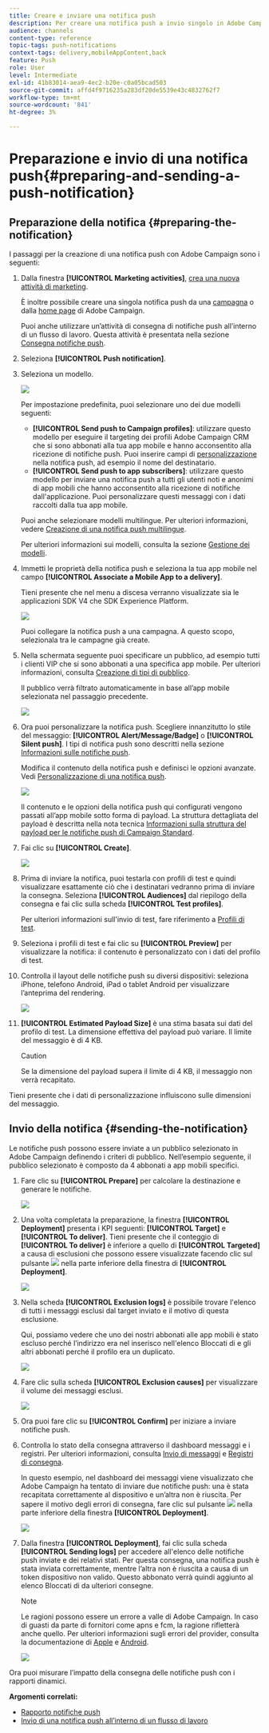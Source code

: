 ```yaml
---
title: Creare e inviare una notifica push
description: Per creare una notifica push a invio singolo in Adobe Campaign, segui la procedura riportata di seguito.
audience: channels
content-type: reference
topic-tags: push-notifications
context-tags: delivery,mobileAppContent,back
feature: Push
role: User
level: Intermediate
exl-id: 41b83014-aea9-4ec2-b20e-c0a05bcad503
source-git-commit: affd4f9716235a283df20de5539e43c4832762f7
workflow-type: tm+mt
source-wordcount: '841'
ht-degree: 3%

---
```


# Preparazione e invio di una notifica push{#preparing-and-sending-a-push-notification}

## Preparazione della notifica {#preparing-the-notification}

I passaggi per la creazione di una notifica push con Adobe Campaign sono i seguenti:

1. Dalla finestra **[!UICONTROL Marketing activities]**, [crea una nuova attività di marketing](../../start/using/marketing-activities.md#creating-a-marketing-activity).

   È inoltre possibile creare una singola notifica push da una [campagna](../../start/using/marketing-activities.md#creating-a-marketing-activity) o dalla [home page](../../start/using/interface-description.md#home-page) di Adobe Campaign.

   Puoi anche utilizzare un’attività di consegna di notifiche push all’interno di un flusso di lavoro. Questa attività è presentata nella sezione [Consegna notifiche push](../../automating/using/push-notification-delivery.md).

1. Seleziona **[!UICONTROL Push notification]**.
1. Seleziona un modello.

   ![](assets/push_notif_type.png)

   Per impostazione predefinita, puoi selezionare uno dei due modelli seguenti:

   * **[!UICONTROL Send push to Campaign profiles]**: utilizzare questo modello per eseguire il targeting dei profili Adobe Campaign CRM che si sono abbonati alla tua app mobile e hanno acconsentito alla ricezione di notifiche push. Puoi inserire campi di [personalizzazione](../../designing/using/personalization.md#inserting-a-personalization-field) nella notifica push, ad esempio il nome del destinatario.
   * **[!UICONTROL Send push to app subscribers]**: utilizzare questo modello per inviare una notifica push a tutti gli utenti noti e anonimi di app mobili che hanno acconsentito alla ricezione di notifiche dall&#39;applicazione. Puoi personalizzare questi messaggi con i dati raccolti dalla tua app mobile.

   Puoi anche selezionare modelli multilingue. Per ulteriori informazioni, vedere [Creazione di una notifica push multilingue](../../channels/using/creating-a-multilingual-push-notification.md).

   Per ulteriori informazioni sui modelli, consulta la sezione [Gestione dei modelli](../../start/using/marketing-activity-templates.md).

1. Immetti le proprietà della notifica push e seleziona la tua app mobile nel campo **[!UICONTROL Associate a Mobile App to a delivery]**.

   Tieni presente che nel menu a discesa verranno visualizzate sia le applicazioni SDK V4 che SDK Experience Platform.

   ![](assets/push_notif_properties.png)

   Puoi collegare la notifica push a una campagna. A questo scopo, selezionala tra le campagne già create.

1. Nella schermata seguente puoi specificare un pubblico, ad esempio tutti i clienti VIP che si sono abbonati a una specifica app mobile. Per ulteriori informazioni, consulta [Creazione di tipi di pubblico](../../audiences/using/creating-audiences.md).

   Il pubblico verrà filtrato automaticamente in base all’app mobile selezionata nel passaggio precedente.

   ![](assets/push_notif_audience.png)

1. Ora puoi personalizzare la notifica push. Scegliere innanzitutto lo stile del messaggio: **[!UICONTROL Alert/Message/Badge]** o **[!UICONTROL Silent push]**. I tipi di notifica push sono descritti nella sezione [Informazioni sulle notifiche push](../../channels/using/about-push-notifications.md).

   Modifica il contenuto della notifica push e definisci le opzioni avanzate. Vedi [Personalizzazione di una notifica push](../../channels/using/customizing-a-push-notification.md).

   ![](assets/push_notif_content.png)

   Il contenuto e le opzioni della notifica push qui configurati vengono passati all’app mobile sotto forma di payload. La struttura dettagliata del payload è descritta nella nota tecnica [Informazioni sulla struttura del payload per le notifiche push di Campaign Standard](../../administration/using/push-payload.md).

1. Fai clic su **[!UICONTROL Create]**.

   ![](assets/push_notif_content_2.png)

1. Prima di inviare la notifica, puoi testarla con profili di test e quindi visualizzare esattamente ciò che i destinatari vedranno prima di inviare la consegna. Seleziona **[!UICONTROL Audiences]** dal riepilogo della consegna e fai clic sulla scheda **[!UICONTROL Test profiles]**.

   Per ulteriori informazioni sull&#39;invio di test, fare riferimento a [Profili di test](../../sending/using/sending-proofs.md).

1. Seleziona i profili di test e fai clic su **[!UICONTROL Preview]** per visualizzare la notifica: il contenuto è personalizzato con i dati del profilo di test.
1. Controlla il layout delle notifiche push su diversi dispositivi: seleziona iPhone, telefono Android, iPad o tablet Android per visualizzare l’anteprima del rendering.

   ![](assets/push_notif_preview.png)

1. **[!UICONTROL Estimated Payload Size]** è una stima basata sui dati del profilo di test. La dimensione effettiva del payload può variare. Il limite del messaggio è di 4 KB.

   >[!CAUTION]
   >
   >Se la dimensione del payload supera il limite di 4 KB, il messaggio non verrà recapitato.

Tieni presente che i dati di personalizzazione influiscono sulle dimensioni del messaggio.

## Invio della notifica {#sending-the-notification}

Le notifiche push possono essere inviate a un pubblico selezionato in Adobe Campaign definendo i criteri di pubblico. Nell’esempio seguente, il pubblico selezionato è composto da 4 abbonati a app mobili specifici.

1. Fare clic su **[!UICONTROL Prepare]** per calcolare la destinazione e generare le notifiche.

   ![](assets/push_send_1.png)

1. Una volta completata la preparazione, la finestra **[!UICONTROL Deployment]** presenta i KPI seguenti: **[!UICONTROL Target]** e **[!UICONTROL To deliver]**. Tieni presente che il conteggio di **[!UICONTROL To deliver]** è inferiore a quello di **[!UICONTROL Targeted]** a causa di esclusioni che possono essere visualizzate facendo clic sul pulsante ![](assets/lp_link_properties.png) nella parte inferiore della finestra di **[!UICONTROL Deployment]**.

   ![](assets/push_send_2.png)

1. Nella scheda **[!UICONTROL Exclusion logs]** è possibile trovare l&#39;elenco di tutti i messaggi esclusi dal target inviato e il motivo di questa esclusione.

   Qui, possiamo vedere che uno dei nostri abbonati alle app mobili è stato escluso perché l’indirizzo era nel inserisco nell&#39;elenco Bloccati di e gli altri abbonati perché il profilo era un duplicato.

   ![](assets/push_send_5.png)

1. Fare clic sulla scheda **[!UICONTROL Exclusion causes]** per visualizzare il volume dei messaggi esclusi.

   ![](assets/push_send_7.png)

1. Ora puoi fare clic su **[!UICONTROL Confirm]** per iniziare a inviare notifiche push.
1. Controlla lo stato della consegna attraverso il dashboard messaggi e i registri. Per ulteriori informazioni, consulta [Invio di messaggi](../../sending/using/confirming-the-send.md) e [Registri di consegna](../../sending/using/monitoring-a-delivery.md#delivery-logs).

   In questo esempio, nel dashboard dei messaggi viene visualizzato che Adobe Campaign ha tentato di inviare due notifiche push: una è stata recapitata correttamente al dispositivo e un’altra non è riuscita. Per sapere il motivo degli errori di consegna, fare clic sul pulsante ![](assets/lp_link_properties.png) nella parte inferiore della finestra **[!UICONTROL Deployment]**.

   ![](assets/push_send_4.png)

1. Dalla finestra **[!UICONTROL Deployment]**, fai clic sulla scheda **[!UICONTROL Sending logs]** per accedere all&#39;elenco delle notifiche push inviate e dei relativi stati. Per questa consegna, una notifica push è stata inviata correttamente, mentre l’altra non è riuscita a causa di un token dispositivo non valido. Questo abbonato verrà quindi aggiunto al elenco Bloccati di da ulteriori consegne.

   >[!NOTE]
   >
   >Le ragioni possono essere un errore a valle di Adobe Campaign. In caso di guasti da parte di fornitori come apns e fcm, la ragione rifletterà anche quello. Per ulteriori informazioni sugli errori del provider, consulta la documentazione di [Apple](https://developer.apple.com/library/content/documentation/NetworkingInternet/Conceptual/RemoteNotificationsPG/CommunicatingwithAPNs.html) e [Android](https://firebase.google.com/docs/cloud-messaging/http-server-ref).

   ![](assets/push_send_6.png)

Ora puoi misurare l’impatto della consegna delle notifiche push con i rapporti dinamici.

**Argomenti correlati:**

* [Rapporto notifiche push](../../reporting/using/push-notification-report.md)
* [Invio di una notifica push all’interno di un flusso di lavoro](../../automating/using/push-notification-delivery.md)
